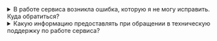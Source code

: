 <details>

<summary>В работе сервиса возникла ошибка, которую я не могу исправить. Куда обратиться?</summary>

Обратитесь в [техническую поддержку](/ru/contacts) VK Cloud.

</details>

<details>

<summary>Какую информацию предоставлять при обращении в техническую поддержку по работе сервиса?</summary>

- Точное время возникновения проблемы.
- [Идентификатор](/ru/tools-for-using-services/account/instructions/project-settings/manage#poluchenie_identifikatora_proekta) проекта [личного кабинета](https://msk.cloud.vk.com/app), в котором возникла проблема.
- Название пула рабочих столов, если их в проекте несколько.
- Название рабочего стола, если проблема возникла с конкретным рабочим столом.
- Пользователь, от имени которого вы пытаетесь выполнить действия.
- Подробное описание проблемы и способ ее воспроизведения. Рекомендуется приложить скриншоты.

</details>
